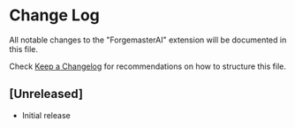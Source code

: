 # Change Log

All notable changes to the "ForgemasterAI" extension will be documented in this file.

Check [Keep a Changelog](http://keepachangelog.com/) for recommendations on how to structure this file.

## [Unreleased]

- Initial release